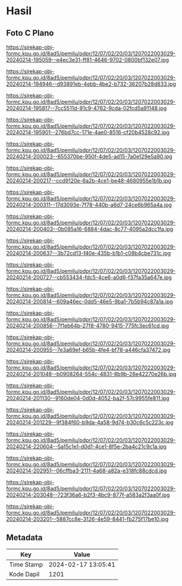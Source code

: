 # Hasil

## Foto C Plano

https://sirekap-obj-formc.kpu.go.id/8ad5/pemilu/pdpr/12/07/02/20/03/1207022003029-20240214-195059--e4ec3e31-ff81-4646-9702-0800bf132e07.jpg

https://sirekap-obj-formc.kpu.go.id/8ad5/pemilu/pdpr/12/07/02/20/03/1207022003029-20240214-194946--d93891eb-4ebb-4be2-b732-36207b28d833.jpg

https://sirekap-obj-formc.kpu.go.id/8ad5/pemilu/pdpr/12/07/02/20/03/1207022003029-20240214-195817--7cc5511d-91c9-4762-9cda-02fcd5a91148.jpg

https://sirekap-obj-formc.kpu.go.id/8ad5/pemilu/pdpr/12/07/02/20/03/1207022003029-20240214-195901--276bd7cc-171e-4ae0-8516-cf20b4528c92.jpg

https://sirekap-obj-formc.kpu.go.id/8ad5/pemilu/pdpr/12/07/02/20/03/1207022003029-20240214-200023--655370be-950f-4de5-ad15-7a0e129e5a90.jpg

https://sirekap-obj-formc.kpu.go.id/8ad5/pemilu/pdpr/12/07/02/20/03/1207022003029-20240214-200217--ccd9120e-6a2b-4ce1-be48-4680955e1b1b.jpg

https://sirekap-obj-formc.kpu.go.id/8ad5/pemilu/pdpr/12/07/02/20/03/1207022003029-20240214-200311--17d3093e-7f78-440b-a6d7-24ce6b965a4a.jpg

https://sirekap-obj-formc.kpu.go.id/8ad5/pemilu/pdpr/12/07/02/20/03/1207022003029-20240214-200403--0b085a16-6884-4dac-8c77-4095a2dcc1fa.jpg

https://sirekap-obj-formc.kpu.go.id/8ad5/pemilu/pdpr/12/07/02/20/03/1207022003029-20240214-200637--3b72cd13-f40e-435b-b1b1-c08b4cbe731c.jpg

https://sirekap-obj-formc.kpu.go.id/8ad5/pemilu/pdpr/12/07/02/20/03/1207022003029-20240214-200727--cb553434-fdc5-4ce6-a0d6-f37fa35a647e.jpg

https://sirekap-obj-formc.kpu.go.id/8ad5/pemilu/pdpr/12/07/02/20/03/1207022003029-20240214-200814--609a46ec-0dd5-46e5-9ba1-7b5b94c87a1a.jpg

https://sirekap-obj-formc.kpu.go.id/8ad5/pemilu/pdpr/12/07/02/20/03/1207022003029-20240214-200856--7f1eb64b-27f8-4780-9415-775fc3ec61cd.jpg

https://sirekap-obj-formc.kpu.go.id/8ad5/pemilu/pdpr/12/07/02/20/03/1207022003029-20240214-200955--7e3a69ef-b65b-4fe4-bf78-a446cfa37472.jpg

https://sirekap-obj-formc.kpu.go.id/8ad5/pemilu/pdpr/12/07/02/20/03/1207022003029-20240214-201048--b0908264-554c-4831-8b9b-26e42270e26b.jpg

https://sirekap-obj-formc.kpu.go.id/8ad5/pemilu/pdpr/12/07/02/20/03/1207022003029-20240214-201130--9160de04-0d0d-4052-ba2f-57c9955fe811.jpg

https://sirekap-obj-formc.kpu.go.id/8ad5/pemilu/pdpr/12/07/02/20/03/1207022003029-20240214-201229--9f384f60-b9da-4a58-9d74-b30c6c5c223c.jpg

https://sirekap-obj-formc.kpu.go.id/8ad5/pemilu/pdpr/12/07/02/20/03/1207022003029-20240214-220604--5a15c1e1-d0d1-4ce1-8f5e-2ba4c21c9c1a.jpg

https://sirekap-obj-formc.kpu.go.id/8ad5/pemilu/pdpr/12/07/02/20/03/1207022003029-20240214-202951--06cffba3-2111-4a68-a82a-e318fc88cdcd.jpg

https://sirekap-obj-formc.kpu.go.id/8ad5/pemilu/pdpr/12/07/02/20/03/1207022003029-20240214-203048--723f36a6-b2f3-4bc9-877f-a583a2f3aa0f.jpg

https://sirekap-obj-formc.kpu.go.id/8ad5/pemilu/pdpr/12/07/02/20/03/1207022003029-20240214-203201--5887cc8e-3126-4e59-8441-fb275f17be10.jpg


## Metadata

| Key        | Value               |
| ---------- | ------------------- |
| Time Stamp | 2024-02-17 13:05:41 |
| Kode Dapil | 1201                |



